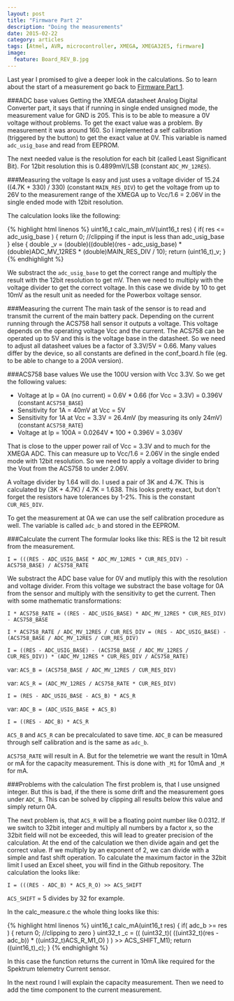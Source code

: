 ```yaml
---
layout: post
title: "Firmware Part 2"
description: "Doing the measurements"
date: 2015-02-22
category: articles
tags: [Atmel, AVR, microcontroller, XMEGA, XMEGA32E5, firmware]
image:
  feature: Board_REV_B.jpg
---
```


Last year I promised to give a deeper look in the calculations. So to learn about the start 
of a measurement go back to [Firmware Part 1](/articles/Software_part_1).

###ADC base values
Getting the XMEGA datasheet Analog Digital Converter part, it says that if running in single ended unsigned mode, the
measurement value for GND is 205. This is to be able to measure a 0V voltage without problems.
To get the exact value was a problem. By measurement it was around 160. So I implemented
a self calibration (triggered by the button) to get the exact value at 0V. This variable
is named `adc_usig_base` and read from EEPROM.

The next needed value is the resolution for each bit (called Least Significant Bit).
For 12bit resolution this is 0.4899mV/LSB (constant `ADC_MV_12RES`).

###Measuring the voltage
Is easy and just uses a voltage divider of 15.24 ((4.7K + 330) / 330) (constant `MAIN_RES_DIV`)
to get the voltage from up to 26V to the measurement range of the XMEGA up to Vcc/1.6 = 2.06V 
in the single ended mode with 12bit resolution.

The calculation looks like the following:

{% highlight html linenos %}
uint16_t calc_main_mV(uint16_t res) {
	if( res <= adc_usig_base ) { 
		return 0; //clipping if the input is less than adc_usig_base
	}
	else {
		double _v = (double)((double)(res - adc_usig_base) * (double)ADC_MV_12RES * (double)MAIN_RES_DIV / 10);
		return (uint16_t)_v;
	}
{% endhighlight %}

We substract the `adc_usig_base` to get the correct range and multiply the result with the 12bit 
resolution to get mV. Then we need to multiply with the voltage divider to get the correct voltage.
In this case we divide by 10 to get 10mV as the result unit as needed for the Powerbox voltage
sensor.

###Measuring the current
The main task of the sensor is to read and transmit the current of the main battery pack.
Depending on the current running through the ACS758 hall sensor it outputs a voltage. This
voltage depends on the operating voltage Vcc and the current. The ACS758 can be operated
up to 5V and this is the voltage base in the datasheet. So we need to adjust all datasheet
values be a factor of 3.3V/5V = 0.66. Many values differ by the device, so all constants are
defined in the conf_board.h file (eg. to be able to change to a 200A version).

###ACS758 base values
We use the 100U version with Vcc 3.3V. So we get the following values:

- Voltage at Ip = 0A (no current) = 0.6V * 0.66 (for Vcc = 3.3V) = 0.396V (constant `ACS758_BASE`)
- Sensitivity for 1A = 40mV at Vcc = 5V
- Sensitivity for 1A at Vcc = 3.3V = 26.4mV (by measuring its only 24mV) (constant `ACS758_RATE`)
- Voltage at Ip = 100A = 0.0264V * 100 + 0.396V = 3.036V

That is close to the upper power rail of Vcc = 3.3V and to much for the XMEGA ADC. This
can measure up to Vcc/1.6 = 2.06V in the single ended mode with 12bit resolution. So we need to
apply a voltage divider to bring the Vout from the ACS758 to under 2.06V.

A voltage divider by 1.64 will do. I used a pair of 3K and 4.7K. This is calculated by
(3K + 4.7K) / 4.7K = 1.638. This looks pretty exact, but don't forget the resistors have
tolerances by 1-2%. This is the constant `CUR_RES_DIV`.

To get the measurement at 0A we can use the self calibration procedure as well. The variable
is called `adc_b` and stored in the EEPROM. 

###Calculate the current
The formular looks like this:
RES is the 12 bit result from the measurement.

`I = (((RES - ADC_USIG_BASE * ADC_MV_12RES * CUR_RES_DIV) - ACS758_BASE) / ACS758_RATE`

We substract the ADC base value for 0V and mutliply this with the resolution and 
voltage divider. From this voltage we substract the base voltage for 0A from the sensor and
multiply with the sensitivity to get the current. Then with some mathematic transformations:

`I * ACS758_RATE = ((RES - ADC_USIG_BASE) * ADC_MV_12RES * CUR_RES_DIV) - ACS758_BASE`

`I * ACS758_RATE / ADC_MV_12RES / CUR_RES_DIV = (RES - ADC_USIG_BASE) - (ACS758_BASE / ADC_MV_12RES / CUR_RES_DIV)`

`I = ((RES - ADC_USIG_BASE) - (ACS758_BASE / ADC_MV_12RES / CUR_RES_DIV)) * (ADC_MV_12RES * CUR_RES_DIV / ACS758_RATE)`
	 
var: `ACS_B = (ACS758_BASE / ADC_MV_12RES / CUR_RES_DIV)`

var: `ACS_R = (ADC_MV_12RES / ACS758_RATE * CUR_RES_DIV)`
	 
`I = (RES - ADC_USIG_BASE - ACS_B) * ACS_R`
	 
var: `ADC_B = (ADC_USIG_BASE + ACS_B)`
	 
`I = ((RES - ADC_B) * ACS_R`

`ACS_B` and `ACS_R` can be precalculated to save time. `ADC_B` can be measured through self 
calibration and is the same as `adc_b`.

`ACS758_RATE` will result in A. But for the telemetrie we want the result in 10mA or mA for
the capacity measurement. This is done with `_M1` for 10mA and `_M` for mA.

###Problems with the calculation
The first problem is, that I use unsigned integer. But this is bad, if the there is some 
drift and the measurement goes under `ADC_B`. This can be solved by clipping all results
below this value and simply return 0A.

The next problem is, that `ACS_R` will be a floating point number like 0.0312. If we
switch to 32bit integer and multiply all numbers by a factor x, so the 32bit field will
not be exceeded, this will lead to greater precision of the calculation.
At the end of the calculation we then divide again and get the correct value. If we
multiply by an exponent of 2, we can divide with a simple and fast shift operation.
To calculate the maximum factor in the 32bit limit I used an Excel sheet, you will
find in the Github repository. The calculation the looks like:

`I = (((RES - ADC_B) * ACS_R_O) >> ACS_SHIFT`

`ACS_SHIFT` = 5 divides by 32 for example.

In the calc_measure.c the whole thing looks like this:

{% highlight html linenos %}
uint16_t calc_mA(uint16_t res) {
	if( adc_b >= res ) { 
		return 0; //clipping to zero
	}
	uint32_t _c = (( (uint32_t)( ((uint32_t)(res - adc_b)) * ((uint32_t)ACS_R_M1_O) ) ) >> ACS_SHIFT_M1);
	return ((uint16_t)_c);
}
{% endhighlight %}

In this case the function returns the current in 10mA like required for the Spektrum
telemetry Current sensor.

In the next round I will explain the capacity measurement. Then we need to add the time
component to the current measurement.











